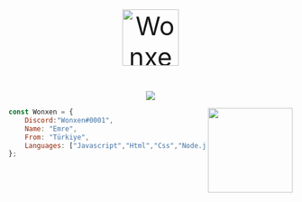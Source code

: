 <p align="center" style="font-size: 45px;">
<img src="https://cdn.discordapp.com/emojis/952133575677972491.gif?size=80&quality=lossless" style="width:100px;height: 100px" alt="Wonxen">
<br>
</p>
 <p align="center">
     <a href="https://github.com/Wonxenshu/"><img src="https://cdn.discordapp.com/attachments/828589873253449838/986544415927574528/wonxen.png"></a>
</p>

<img align='right' src="https://cdn.discordapp.com/attachments/828589873253449838/990977229519454268/static_1.png" width="150">

```js
const Wonxen = {
    Discord:"Wonxen#0001",
    Name: "Emre",
    From: "Türkiye",
    Languages: ["Javascript","Html","Css","Node.js","C#"],
};
```

